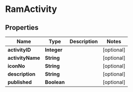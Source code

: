 
# RamActivity

## Properties
Name | Type | Description | Notes
------------ | ------------- | ------------- | -------------
**activityID** | **Integer** |  |  [optional]
**activityName** | **String** |  |  [optional]
**iconNo** | **String** |  |  [optional]
**description** | **String** |  |  [optional]
**published** | **Boolean** |  |  [optional]




